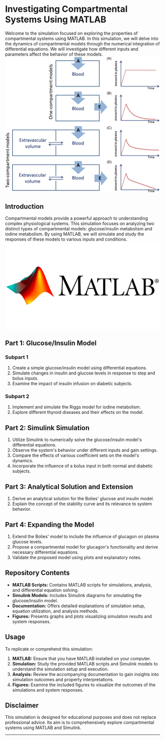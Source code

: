 # Investigating Compartmental Systems Using MATLAB

Welcome to the simulation focused on exploring the properties of compartmental systems using MATLAB. In this simulation, we will delve into the dynamics of compartmental models through the numerical integration of differential equations. We will investigate how different inputs and parameters affect the behavior of these models.
![Compartmental modelling](https://github.com/Umesha-Tilakarathna/Modelling-and-Analysis-of-Physiological-Systems/blob/main/Images/Compartmental%20modelling.jpg)

## Introduction

Compartmental models provide a powerful approach to understanding complex physiological systems. This simulation focuses on analyzing two distinct types of compartmental models: glucose/insulin metabolism and iodine metabolism. By using MATLAB, we will simulate and study the responses of these models to various inputs and conditions.
![MATLAB-logo](https://github.com/Umesha-Tilakarathna/Modelling-and-Analysis-of-Physiological-Systems/blob/main/Images/MATLAB-logo.png)

## Part 1: Glucose/Insulin Model

### Subpart 1

1. Create a simple glucose/insulin model using differential equations.
2. Simulate changes in insulin and glucose levels in response to step and bolus inputs.
3. Examine the impact of insulin infusion on diabetic subjects.

### Subpart 2

1. Implement and simulate the Riggs model for iodine metabolism.
2. Explore different thyroid diseases and their effects on the model.

## Part 2: Simulink Simulation

1. Utilize Simulink to numerically solve the glucose/insulin model's differential equations.
2. Observe the system's behavior under different inputs and gain settings.
3. Compare the effects of various coefficient sets on the model's dynamics.
4. Incorporate the influence of a bolus input in both normal and diabetic subjects.

## Part 3: Analytical Solution and Extension

1. Derive an analytical solution for the Bolies' glucose and insulin model.
2. Explain the concept of the stability curve and its relevance to system behavior.

## Part 4: Expanding the Model

1. Extend the Bolies' model to include the influence of glucagon on plasma glucose levels.
2. Propose a compartmental model for glucagon's functionality and derive necessary differential equations.
3. Validate the proposed model using plots and explanatory notes.

## Repository Contents

- **MATLAB Scripts:** Contains MATLAB scripts for simulations, analysis, and differential equation solving.
- **Simulink Models:** Includes Simulink diagrams for simulating the glucose/insulin model.
- **Documentation:** Offers detailed explanations of simulation setup, equation utilization, and analysis methods.
- **Figures:** Presents graphs and plots visualizing simulation results and system responses.

## Usage

To replicate or comprehend this simulation:

1. **MATLAB:** Ensure that you have MATLAB installed on your computer.
2. **Simulation:** Study the provided MATLAB scripts and Simulink models to understand the simulation setup and execution.
3. **Analysis:** Review the accompanying documentation to gain insights into simulation outcomes and property interpretations.
4. **Figures:** Examine the included figures to visualize the outcomes of the simulations and system responses.

## Disclaimer

This simulation is designed for educational purposes and does not replace professional advice. Its aim is to comprehensively explore compartmental systems using MATLAB and Simulink.

---


